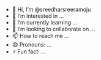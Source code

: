 - 👋 Hi, I’m @sreedharsreeramoju
- 👀 I’m interested in ...
- 🌱 I’m currently learning ...
- 💞️ I’m looking to collaborate on ...
- 📫 How to reach me ...
- 😄 Pronouns: ...
- ⚡ Fun fact: ...

<!---
sreedharsreeramoju/sreedharsreeramoju is a ✨ special ✨ repository because its `README.md` (this file) appears on your GitHub profile.
You can click the Preview link to take a look at your changes.
--->
